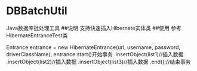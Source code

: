 # DBBatchUtil
Java数据库批处理工具
##说明
支持快速插入Hibernate实体类
##使用
参考HibernateEntranceTest类

Entrance entrance = new HibernateEntrance(url, username, password, driverClassName);
entrance.start()开始事务
        .insertObject(list1)//插入数据
        .insertObject(list2)//插入数据
        .insertObject(list3)//插入数据
        .end();//结束事务
